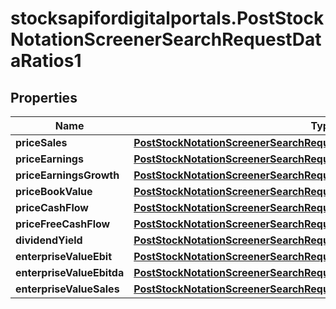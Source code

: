 # stocksapifordigitalportals.PostStockNotationScreenerSearchRequestDataRatios1

## Properties

Name | Type | Description | Notes
------------ | ------------- | ------------- | -------------
**priceSales** | [**PostStockNotationScreenerSearchRequestDataRatios1PriceSales**](PostStockNotationScreenerSearchRequestDataRatios1PriceSales.md) |  | [optional] 
**priceEarnings** | [**PostStockNotationScreenerSearchRequestDataRatios1PriceEarnings**](PostStockNotationScreenerSearchRequestDataRatios1PriceEarnings.md) |  | [optional] 
**priceEarningsGrowth** | [**PostStockNotationScreenerSearchRequestDataRatios1PriceEarningsGrowth**](PostStockNotationScreenerSearchRequestDataRatios1PriceEarningsGrowth.md) |  | [optional] 
**priceBookValue** | [**PostStockNotationScreenerSearchRequestDataRatios1PriceBookValue**](PostStockNotationScreenerSearchRequestDataRatios1PriceBookValue.md) |  | [optional] 
**priceCashFlow** | [**PostStockNotationScreenerSearchRequestDataRatios1PriceCashFlow**](PostStockNotationScreenerSearchRequestDataRatios1PriceCashFlow.md) |  | [optional] 
**priceFreeCashFlow** | [**PostStockNotationScreenerSearchRequestDataRatios1PriceFreeCashFlow**](PostStockNotationScreenerSearchRequestDataRatios1PriceFreeCashFlow.md) |  | [optional] 
**dividendYield** | [**PostStockNotationScreenerSearchRequestDataRatios1DividendYield**](PostStockNotationScreenerSearchRequestDataRatios1DividendYield.md) |  | [optional] 
**enterpriseValueEbit** | [**PostStockNotationScreenerSearchRequestDataRatios1EnterpriseValueEbit**](PostStockNotationScreenerSearchRequestDataRatios1EnterpriseValueEbit.md) |  | [optional] 
**enterpriseValueEbitda** | [**PostStockNotationScreenerSearchRequestDataRatios1EnterpriseValueEbitda**](PostStockNotationScreenerSearchRequestDataRatios1EnterpriseValueEbitda.md) |  | [optional] 
**enterpriseValueSales** | [**PostStockNotationScreenerSearchRequestDataRatios1EnterpriseValueSales**](PostStockNotationScreenerSearchRequestDataRatios1EnterpriseValueSales.md) |  | [optional] 


